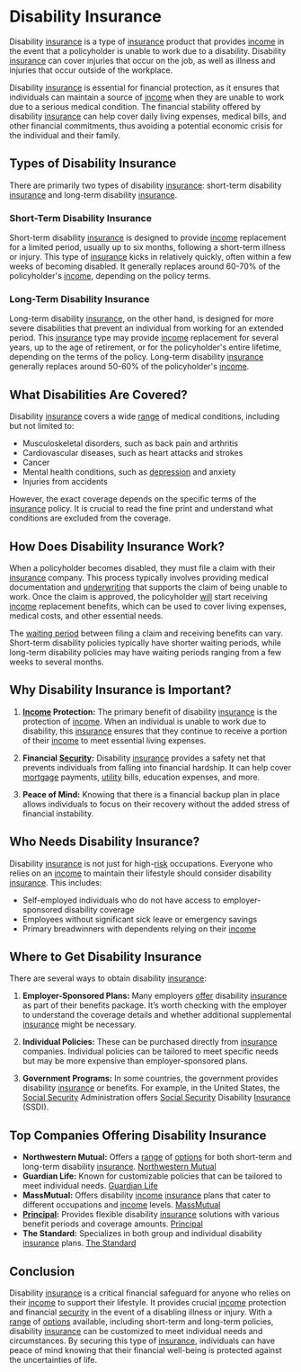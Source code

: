 # Disability Insurance

Disability [insurance](../i/insurance.md) is a type of [insurance](../i/insurance.md) product that provides [income](../i/income.md) in the event that a policyholder is unable to work due to a disability. Disability [insurance](../i/insurance.md) can cover injuries that occur on the job, as well as illness and injuries that occur outside of the workplace.

Disability [insurance](../i/insurance.md) is essential for financial protection, as it ensures that individuals can maintain a source of [income](../i/income.md) when they are unable to work due to a serious medical condition. The financial stability offered by disability [insurance](../i/insurance.md) can help cover daily living expenses, medical bills, and other financial commitments, thus avoiding a potential economic crisis for the individual and their family.

## Types of Disability Insurance

There are primarily two types of disability [insurance](../i/insurance.md): short-term disability [insurance](../i/insurance.md) and long-term disability [insurance](../i/insurance.md).

### Short-Term Disability Insurance

Short-term disability [insurance](../i/insurance.md) is designed to provide [income](../i/income.md) replacement for a limited period, usually up to six months, following a short-term illness or injury. This type of [insurance](../i/insurance.md) kicks in relatively quickly, often within a few weeks of becoming disabled. It generally replaces around 60-70% of the policyholder's [income](../i/income.md), depending on the policy terms.

### Long-Term Disability Insurance

Long-term disability [insurance](../i/insurance.md), on the other hand, is designed for more severe disabilities that prevent an individual from working for an extended period. This [insurance](../i/insurance.md) type may provide [income](../i/income.md) replacement for several years, up to the age of retirement, or for the policyholder's entire lifetime, depending on the terms of the policy. Long-term disability [insurance](../i/insurance.md) generally replaces around 50-60% of the policyholder's [income](../i/income.md).

## What Disabilities Are Covered?

Disability [insurance](../i/insurance.md) covers a wide [range](../r/range.md) of medical conditions, including but not limited to:

- Musculoskeletal disorders, such as back pain and arthritis
- Cardiovascular diseases, such as heart attacks and strokes
- Cancer
- Mental health conditions, such as [depression](../d/depression.md) and anxiety
- Injuries from accidents

However, the exact coverage depends on the specific terms of the [insurance](../i/insurance.md) policy. It is crucial to read the fine print and understand what conditions are excluded from the coverage.

## How Does Disability Insurance Work?

When a policyholder becomes disabled, they must file a claim with their [insurance](../i/insurance.md) company. This process typically involves providing medical documentation and [underwriting](../u/underwriting.md) that supports the claim of being unable to work. Once the claim is approved, the policyholder [will](../w/will.md) start receiving [income](../i/income.md) replacement benefits, which can be used to cover living expenses, medical costs, and other essential needs.

The [waiting period](../w/waiting_period.md) between filing a claim and receiving benefits can vary. Short-term disability policies typically have shorter waiting periods, while long-term disability policies may have waiting periods ranging from a few weeks to several months.

## Why Disability Insurance is Important?

1. **[Income](../i/income.md) Protection:** The primary benefit of disability [insurance](../i/insurance.md) is the protection of [income](../i/income.md). When an individual is unable to work due to disability, this [insurance](../i/insurance.md) ensures that they continue to receive a portion of their [income](../i/income.md) to meet essential living expenses.

2. **Financial [Security](../s/security.md):** Disability [insurance](../i/insurance.md) provides a safety net that prevents individuals from falling into financial hardship. It can help cover [mortgage](../m/mortgage.md) payments, [utility](../u/utility.md) bills, education expenses, and more.

3. **Peace of Mind:** Knowing that there is a financial backup plan in place allows individuals to focus on their recovery without the added stress of financial instability.

## Who Needs Disability Insurance?

Disability [insurance](../i/insurance.md) is not just for high-[risk](../r/risk.md) occupations. Everyone who relies on an [income](../i/income.md) to maintain their lifestyle should consider disability [insurance](../i/insurance.md). This includes:

- Self-employed individuals who do not have access to employer-sponsored disability coverage
- Employees without significant sick leave or emergency savings
- Primary breadwinners with dependents relying on their [income](../i/income.md)

## Where to Get Disability Insurance

There are several ways to obtain disability [insurance](../i/insurance.md):

1. **Employer-Sponsored Plans:** Many employers [offer](../o/offer.md) disability [insurance](../i/insurance.md) as part of their benefits package. It’s worth checking with the employer to understand the coverage details and whether additional supplemental [insurance](../i/insurance.md) might be necessary.

2. **Individual Policies:** These can be purchased directly from [insurance](../i/insurance.md) companies. Individual policies can be tailored to meet specific needs but may be more expensive than employer-sponsored plans.

3. **Government Programs:** In some countries, the government provides disability [insurance](../i/insurance.md) or benefits. For example, in the United States, the [Social Security](../s/social_security.md) Administration offers [Social Security](../s/social_security.md) Disability [Insurance](../i/insurance.md) (SSDI).

## Top Companies Offering Disability Insurance

- **Northwestern Mutual:** Offers a [range](../r/range.md) of [options](../o/options.md) for both short-term and long-term disability [insurance](../i/insurance.md). [Northwestern Mutual](https://www.northwesternmutual.com)
- **Guardian Life:** Known for customizable policies that can be tailored to meet individual needs. [Guardian Life](https://www.guardianlife.com)
- **MassMutual:** Offers disability [income](../i/income.md) [insurance](../i/insurance.md) plans that cater to different occupations and [income](../i/income.md) levels. [MassMutual](https://www.massmutual.com)
- **[Principal](../p/principal.md):** Provides flexible disability [insurance](../i/insurance.md) solutions with various benefit periods and coverage amounts. [Principal](https://www.principal.com)
- **The Standard:** Specializes in both group and individual disability [insurance](../i/insurance.md) plans. [The Standard](https://www.standard.com)

## Conclusion

Disability [insurance](../i/insurance.md) is a critical financial safeguard for anyone who relies on their [income](../i/income.md) to support their lifestyle. It provides crucial [income](../i/income.md) protection and financial [security](../s/security.md) in the event of a disabling illness or injury. With a [range](../r/range.md) of [options](../o/options.md) available, including short-term and long-term policies, disability [insurance](../i/insurance.md) can be customized to meet individual needs and circumstances. By securing this type of [insurance](../i/insurance.md), individuals can have peace of mind knowing that their financial well-being is protected against the uncertainties of life.